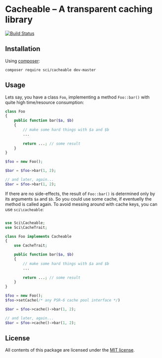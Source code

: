 # Cacheable – A transparent caching library

[![Build Status](https://secure.travis-ci.org/DrSchimke/cacheable.png)](http://travis-ci.org/DrSchimke/cacheable)

## Installation

Using [composer](https://getcomposer.org/download/):

```
composer require sci/cacheable dev-master
```

## Usage

Lets say, you have a class `Foo`, implementing a method `Foo::bar()` with quite high time/resource consumption:

```php
class Foo
{
    public function bar($a, $b)
    {
        // make some hard things with $a and $b
        ...
        
        return ...; // some result
    }
}

$foo = new Foo();

$bar = $foo->bar(1, 2);

// and later, again...
$bar = $foo->bar(1, 2);
```

If there are no side-effects, the result of `Foo::bar()` is determined only by its arguments `$a` and `$b`.
So you could use some cache, if eventuelly the method is called again.
To avoid messing around with cache keys, you can use `sci\cacheable`:

```php

use Sci\Cacheable;
use Sci\CacheTrait;

class Foo implements Cacheable
{
    use CacheTrait;

    public function bar($a, $b)
    {
        // make some hard things with $a and $b
        ...
        
        return ...; // some result
    }
}

$foo = new Foo();
$foo->setCache(/* any PSR-6 cache pool interface */)

$bar = $foo->cache()->bar(1, 2);

// and later, again...
$bar = $foo->cache()->bar(1, 2);
```

## License

All contents of this package are licensed under the [MIT license](LICENSE).
